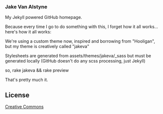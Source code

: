 ### Jake Van Alstyne

My Jekyll powered GitHub homepage.

Because every time I go to do something with this, I forget how it all works… here's how it all works:

We're using a custom theme now, inspired and borrowing from "Hooligan", but my theme is creatively called "jakeva"

Stylesheets are generated from assets/themes/jakeva/_sass but must be generated locally (GitHub doesn't do any scss processing, just Jekyll)

so, rake jakeva && rake preview

That's pretty much it.

## License

[Creative Commons](http://creativecommons.org/licenses/by-nc-sa/3.0/)
